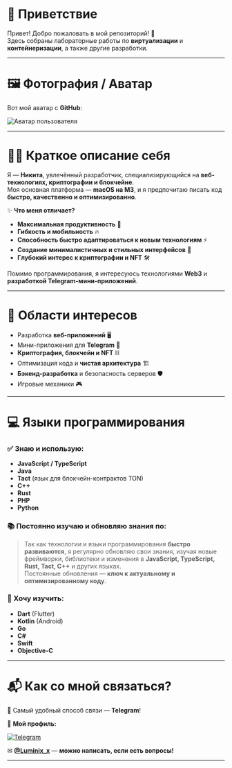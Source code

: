 # 👋 Приветствие
Привет! Добро пожаловать в мой репозиторий! 🚀  
Здесь собраны лабораторные работы по **виртуализации** и **контейнеризации**, а также другие разработки.

---

# 🖼 Фотография / Аватар
Вот мой аватар с **GitHub**:

![Аватар пользователя](https://github.com/NikitaBytes.png)

---

# 👨‍💻 Краткое описание себя
Я — **Никита**, увлечённый разработчик, специализирующийся на **веб-технологиях, криптографии и блокчейне**.  
Моя основная платформа — **macOS на M3**, и я предпочитаю писать код **быстро, качественно и оптимизированно**.

✨ **Что меня отличает?**
- **Максимальная продуктивность** 🚀  
- **Гибкость и мобильность** 🔥  
- **Способность быстро адаптироваться к новым технологиям** ⚡  
- **Создание минималистичных и стильных интерфейсов** 🎨  
- **Глубокий интерес к криптографии и NFT** 🛠  

Помимо программирования, я интересуюсь технологиями **Web3** и **разработкой Telegram-мини-приложений**.

---

# 📌 Области интересов
- Разработка **веб-приложений** 🖥  
- Мини-приложения для **Telegram** 🤖  
- **Криптография, блокчейн и NFT** ⛓  
- Оптимизация кода и **чистая архитектура** 🏗  
- **Бэкенд-разработка** и безопасность серверов 🛡  
- Игровые механики 🎮  

---

# 💻 Языки программирования

### ✅ Знаю и использую:
- **JavaScript / TypeScript**
- **Java**
- **Tact** (язык для блокчейн-контрактов TON)
- **C++**
- **Rust**
- **PHP**
- **Python**

### 📚 Постоянно изучаю и обновляю знания по:
> Так как технологии и языки программирования **быстро развиваются**, я регулярно обновляю свои знания, изучая новые фреймворки, библиотеки и изменения в **JavaScript, TypeScript, Rust, Tact, C++** и других языках.  
> Постоянные обновления — **ключ к актуальному и оптимизированному коду**.

### 🎯 Хочу изучить:
- **Dart** (Flutter)
- **Kotlin** (Android)
- **Go**
- **C#**
- **Swift**
- **Objective-C**

---

# 📬 Как со мной связаться?
📢 Самый удобный способ связи — **Telegram**!

🔹 **Мой профиль:**

[![Telegram](https://upload.wikimedia.org/wikipedia/commons/8/82/Telegram_logo.svg)](https://t.me/Luminix_x)

✉ **[@Luminix_x](https://t.me/Luminix_x)** — **можно написать, если есть вопросы!**

---